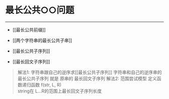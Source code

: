 # 最长公共○○问题

---


- [[最长公共前缀]]
- [[两个字符串的最长公共子串]]
- [[最长公共子序列]]


- [[最长回文子序列]]
>解法1: 字符串跟自己的逆序求[[最长公共子序列]]
>字符串和自己的逆序串的最长公共子序列 就是 原串的 最长回文子序列
>解法2: 范围尝试模型
>定义函数递归函数 f(str, L, R)  
string在 L...R的范围上最长回文子序列长度